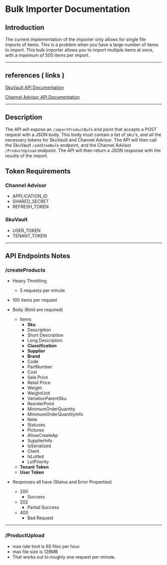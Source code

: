 # Bulk Importer Documentation
## Introduction
The current implementation of the importer only allows for single file imports of items.
This is a problem when you have a large number of items to import. This bulk importer
allows you to import multiple items at once, with a maximum of 500 items per import.

---

## references ( links )

[SkuVault API Documentation](https://dev.skuvault.com/reference/createproducts)

[Channel Advisor API Documentation](https://knowledge.channeladvisor.com/kc?id=kb_article_view&sys_kb_id=31ecd7c52fd15994cffb5ff62799b62c)

---

## Description

The API will expose an `/importProductBulk` end point that accepts a POST request with a JSON body.
This body must contain a list of sku's, and all the necessary tokens for SkuVault and Channel Advisor.
The API will then call the SkuVault `/addItemBulk` endpoint, and the Channel Advisor `/ProductUpload` endpoint.
The API will then return a JSON response with the results of the import.

## Token Requirements

### Channel Advisor
* APPLICATION_ID
* SHARED_SECRET
* REFRESH_TOKEN

### SkuVault
* USER_TOKEN
* TENANT_TOKEN

---

## API Endpoints Notes

### /createProducts
* Heavy Throttling
    * 5 requests per minute
* 100 items per request
* Body (Bold are required)
  * Items
    * **Sku**
    * Description
    * Short Description
    * Long Description
    * **Classification**
    * **Supplier**
    * **Brand**
    * Code
    * PartNumber
    * Cost
    * Sale Price
    * Retail Price
    * Weight
    * WeightUnit
    * VariationParentSku
    * ReorderPoint
    * MinimumOrderQuantity
    * MinimumOrderQuantityInfo
    * Note
    * Statuses
    * Pictures
    * AllowCreateAp
    * SupplierInfo
    * IsSerialized
    * Client
    * IsLotted
    * LotPriority
  * **Tenant Token**
  * **User Token**
* Responses all have (Status and Error Properties)

  * 200
    * Success
  * 202
    * Partial Success
  * 400
    * Bad Request

---



### /ProductUpload
* max rate limit is 60 files per hour
* max file size is 128MB
* That works out to roughly one request per minute.